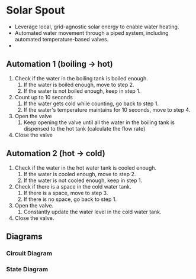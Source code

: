 # Solar Spout
* Leverage local, grid-agnostic solar energy to enable water heating.
* Automated water movement through a piped system, including automated temperature-based valves.
*  

## Automation 1 (boiling &rarr; hot)​
1. Check if the water in the boiling tank is boiled enough.​
    1. If the water is boiled enough, move to step 2.​
    2. If the water is not boiled enough, keep in step 1.​
2. Count up to 10 seconds​
    1. If the water gets cold while counting, go back to step 1.​
    2. If the water's temperature maintains for 10 seconds, move to step 4.​
3. Open the valve​
    1. Keep opening the valve until all the water in the boiling tank is dispensed to the hot tank (calculate the flow rate)​
4. Close the valve​

## Automation 2 (hot &rarr; cold)​
1. Check if the water in the hot water tank is cooled enough.​
    1. If the water is cooled enough, move to step 2.​
    2. If the water is not cooled enough, keep in step 1.​
2. Check if there is a space in the cold water tank.​
    1. If there is a space, move to step 3.​
    2. If there is no space, go back to step 1.​
3. Open the valve.​
    1. Constantly update the water level in the cold water tank.​
4. Close the valve.​

## Diagrams
### Circuit Diagram

### State Diagram

